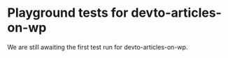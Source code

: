 # Playground tests for devto-articles-on-wp
We are still awaiting the first test run for devto-articles-on-wp.
